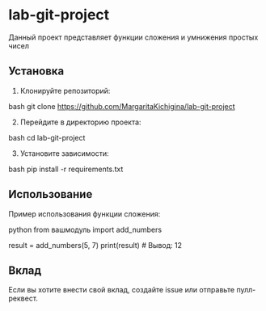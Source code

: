 # lab-git-project

Данный проект представляет функции сложения и умнижения простых чисел

## Установка

1. Клонируйте репозиторий:
   
bash
   git clone https://github.com/MargaritaKichigina/lab-git-project
   

2. Перейдите в директорию проекта:
   
bash
   cd lab-git-project
   

3. Установите зависимости:
   
bash
   pip install -r requirements.txt
   

## Использование

Пример использования функции сложения:

python
from вашмодуль import add_numbers

result = add_numbers(5, 7)
print(result)  # Вывод: 12

## Вклад

Если вы хотите внести свой вклад, создайте issue или отправьте пулл-реквест.
